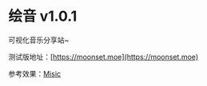 # 绘音 v1.0.1

可视化音乐分享站~

测试版地址：[https://moonset.moe](https://moonset.moe)

参考效果：[Misic](https://moonset.moe/#/1)
